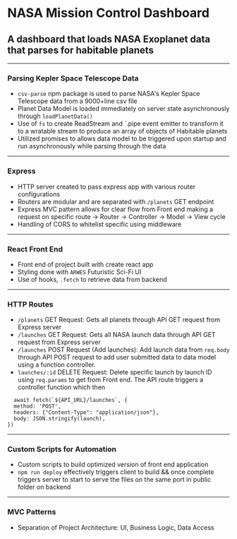 # NASA Mission Control Dashboard
## A dashboard that loads NASA Exoplanet data that parses for habitable planets
---
### Parsing Kepler Space Telescope Data
  * `csv-parse` npm package is used to parse NASA's Kepler Space Telescope data from a 9000+line csv file
  * Planet Data Model is loaded immediately on server state asynchronously through `loadPlanetData()`
  * Use of `fs` to create ReadStream and `.pipe event emitter to transform it to a wratable stream to produce an array of objects of Habitable planets
  * Utilized promises to allows data model to be triggered upon startup and run asynchronously while parsing through the data

---
### Express
  * HTTP server created to pass express app with various router configurations
  * Routers are modular and are separated with `/planets` GET endpoint
  * Express MVC pattern allows for clear flow from Front end making a request on specific route -> Router -> Controller -> Model -> View cycle
  * Handling of CORS to whitelist specific using middleware
---
### React Front End
  * Front end of project built with create react app
  * Styling done with `ARWES` Futuristic Sci-Fi UI
  * Use of hooks, `.fetch` to retrieve data from backend
---
### HTTP Routes
  * `/planets` GET Request: Gets all planets through API GET request from Express server
  * `/launches` GET Request: Gets all NASA launch data through API GET request from Express server
  * `/launches` POST Request (Add launches): Add launch data from `req.body` through API POST request to add user submitted data to data model using a function controller.
  * `launches/:id` DELETE Request: Delete specific launch by launch ID using `req.params` to get from Front end. The API route triggers a controller function which then 
  ```
    await fetch(`${API_URL}/launches`, {
    method: 'POST',
    headers: {"Content-Type": "application/json"},
    body: JSON.stringify(launch),
  }) 
  ```

---
### Custom Scripts for Automation
  * Custom scripts to build optimized version of front end application
  * `npm run deploy` effectively triggers client to build && once complete triggers server to start to serve the files on the same port in public folder on backend
---
### MVC Patterns
  * Separation of Project Architecture: UI, Business Logic, Data Access
